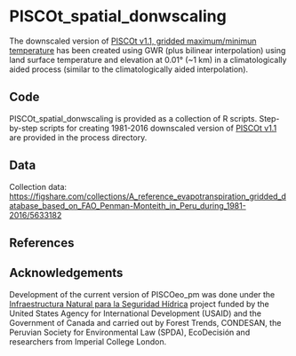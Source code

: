 # PISCOt_spatial_donwscaling

The downscaled version of [PISCOt v1.1, gridded maximum/minimun temperature](https://iridl.ldeo.columbia.edu/SOURCES/.SENAMHI/.HSR/.PISCO/.Temp/?Set-Language=es) has been created using GWR (plus bilinear interpolation) using land surface temperature and elevation at 0.01° (~1 km) in a climatologically aided process (similar to the climatologically aided interpolation).

## Code

PISCOt_spatial_donwscaling is provided as a collection of R scripts. Step-by-step scripts for creating 1981-2016 downscaled version of [PISCOt v1.1](https://iridl.ldeo.columbia.edu/SOURCES/.SENAMHI/.HSR/.PISCO/.Temp/?Set-Language=es) are provided in the process directory.

## Data

Collection data: https://figshare.com/collections/A_reference_evapotranspiration_gridded_database_based_on_FAO_Penman-Monteith_in_Peru_during_1981-2016/5633182

## References

## Acknowledgements

Development of the current version of PISCOeo_pm was done under the [Infraestructura Natural para la Seguridad Hídrica](https://forest-trends.org/infraestructura-natural-en-peru/) project funded by the United States Agency for International Development (USAID) and the Government of Canada and carried out by Forest Trends, CONDESAN, the Peruvian Society for Environmental Law (SPDA), EcoDecisión and researchers from Imperial College London.